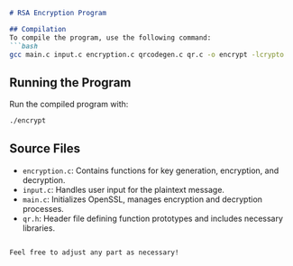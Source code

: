 ```markdown
# RSA Encryption Program

## Compilation
To compile the program, use the following command:
```bash
gcc main.c input.c encryption.c qrcodegen.c qr.c -o encrypt -lcrypto
```

## Running the Program
Run the compiled program with:
```bash
./encrypt
```

## Source Files
- `encryption.c`: Contains functions for key generation, encryption, and decryption.
- `input.c`: Handles user input for the plaintext message.
- `main.c`: Initializes OpenSSL, manages encryption and decryption processes.
- `qr.h`: Header file defining function prototypes and includes necessary libraries.
```

Feel free to adjust any part as necessary!